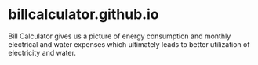 # billcalculator.github.io
Bill Calculator gives us a picture of energy consumption and monthly electrical and water expenses which ultimately leads to better utilization of electricity and water.
